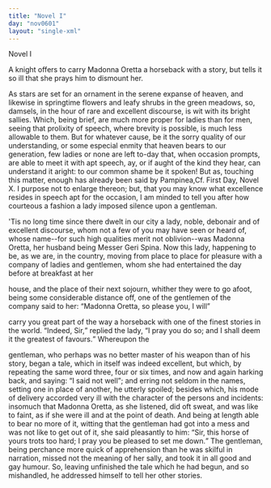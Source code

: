 ```yaml
---
title: "Novel I"
day: "nov0601"
layout: "single-xml"
---
```

<div id="nov0601" type="novella" who="filomena"><head>Novel I</head><argument><p><milestone id="p06010001"/><!--(i)-->A knight offers to carry Madonna Oretta a horseback
with a story, but tells it so ill that she prays him to dismount
her.<!--(/i)--></p></argument><div3 type="commentary" who="filomena"><p><milestone id="p06010002"/><!--(sc)-->As<!--(/sc)--> stars are set for an ornament in the serene
	expanse of heaven, and likewise in springtime flowers and leafy shrubs in the green
	meadows, so, damsels, in the hour of rare and excellent discourse, is wit with its bright
	sallies.  Which, being brief, are much more proper for ladies than for men, seeing that
	prolixity of speech, where brevity is possible, is much less allowable to them. <milestone id="p06010003"/>But for whatever cause, be it the sorry quality of our understanding, or
	some especial enmity that heaven bears to our generation, few ladies or none are left
	to-day that, when occasion prompts, are able to meet it with apt speech, ay, or if aught
	of the kind they hear, can understand it aright: to our common shame be it spoken!
	<milestone id="p06010004"/>But as, touching this matter, enough has already been said by
	Pampinea,<note>Cf. First Day, Novel X.</note> I purpose not to enlarge thereon; but, that
	you may know what excellence resides in speech apt for the occasion, I am minded to tell
	you after how courteous a fashion a lady imposed silence upon a gentleman.</p></div3><p><milestone id="p06010005"/>'Tis no long time since there
dwelt in our city a lady, noble,
 debonair and of excellent discourse, whom
not a few of you may have
 seen or heard of, whose name--for such high
qualities merit not
 oblivion--<milestone id="p06010006"/>was Madonna Oretta, her husband being Messer
Geri Spina.
 Now this lady, happening to be, as we are, in the country,
moving
 from place to place for pleasure with a company of ladies and
gentlemen,
 whom she had entertained the day before at breakfast at her

house, and the place of their next sojourn, whither they were to go
 <pb n="75"/>afoot, being some considerable distance off, one of the gentlemen
of
 the company said to her: <milestone id="p06010007"/><q direct="unspecified">Madonna Oretta, so please you, I will

carry you great part of the way a horseback with one of the finest
 stories
in the world.</q> <milestone id="p06010008"/><q direct="unspecified">Indeed, Sir,</q> replied the lady, <q direct="unspecified">I pray
 you
 do
so; and I shall deem it the greatest of favours.</q> <milestone id="p06010009"/>Whereupon the

gentleman, who perhaps was no better master of his weapon than of
 his
story, began a tale, which in itself was indeed excellent, but which,
 by
repeating the same word three, four or six times, and now and
 again
harking back, and saying: <q direct="unspecified">I said not well</q>; and erring
 not seldom in
the names, setting one in place of another, he utterly
 spoiled; besides
which, his mode of delivery accorded very ill with
 the character of the
persons and incidents: <milestone id="p06010010"/>insomuch that Madonna
 Oretta, as she listened, did
oft sweat, and was like to faint, as if she
 were ill and at the point of
death. And being at length able to bear
 no more of it, witting that the
gentleman had got into a mess and
 was not like to get out of it, she said
pleasantly to him: <milestone id="p06010011"/><q direct="unspecified">Sir, this
 horse of yours trots too hard; I pray you
be pleased to set me down.</q>
<milestone id="p06010012"/>The gentleman, being perchance more quick
of apprehension than
 he was skilful in narration, missed not the meaning
of her sally, and
 took it in all good and gay humour. So, leaving
unfinished the tale
 which he had begun, and so mishandled, he addressed
himself to tell
 her other stories.</p></div>